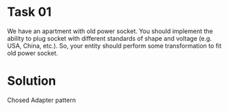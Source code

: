 # Task 01

We have an apartment with old power socket.
You should implement the ability to plug socket with different standards of shape and voltage (e.g. USA, China, etc.).
So, your entity should perform some transformation to fit old power socket.

# Solution
Chosed Adapter pattern